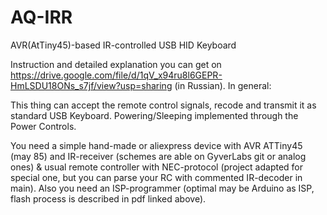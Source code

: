 # AQ-IRR
AVR(AtTiny45)-based IR-controlled USB HID Keyboard

Instruction and detailed explanation you can get on https://drive.google.com/file/d/1qV_x94ru8l6GEPR-HmLSDU18ONs_s7jf/view?usp=sharing (in Russian).
In general: 

This thing can accept the remote control signals, recode and transmit it as standard USB Keyboard. Powering/Sleeping implemented through the Power Controls.

You need a simple hand-made or aliexpress device with AVR ATTiny45 (may 85) and IR-receiver (schemes are able on GyverLabs git or analog ones) & usual remote controller with NEC-protocol (project adapted for special one, but you can parse your RC with commented IR-decoder in main).
Also you need an ISP-programmer (optimal may be Arduino as ISP, flash process is described in pdf linked above).
